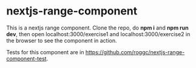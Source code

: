 # nextjs-range-component

This is a nextjs range component. Clone the repo, do **npm i** and **npm run dev**, then open localhost:3000/exercise1 and localhost:3000/exercise2 in the browser to see the component in action.

Tests for this component are in https://github.com/roggc/nextjs-range-component-test.
